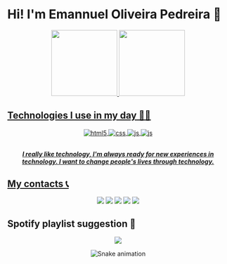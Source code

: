 # Hi! I'm Emannuel Oliveira Pedreira 👋

<div align="center">
  <a href="https://github.com/emannuelop">
  <img height="150em" src="https://github-readme-stats.vercel.app/api?username=emannuelop&show_icons=true&theme=github_dark&include_all_commits=true&count_private=true"/>
  <img height="150em" src="https://github-readme-stats.vercel.app/api/top-langs/?username=emannuelop&layout=compact&langs_count=7&theme=github_dark"/>
</div>

## Technologies I use in my day 👨‍💻

<div style="display: inline_block" align="center">
  <img align="center" alt="html5" src="https://img.shields.io/badge/HTML5-E34F26?style=for-the-badge&logo=html5&logoColor=white"/>
  <img align="center" alt="css" src="https://img.shields.io/badge/CSS3-1572B6?style=for-the-badge&logo=css3&logoColor=white"/>
  <img align="center" alt="js" src="https://img.shields.io/badge/JavaScript-F7DF1E?style=for-the-badge&logo=javascript&logoColor=black"/>
  <img align="center" alt="js" src="https://img.shields.io/badge/Java-ED8B00?style=for-the-badge&logo=java&logoColor=white"/> <br/><br/>
  
  _**I really like technology, I'm always ready for new experiences in technology. I want to change people's lives through technology.**_
  
</div>

## My contacts 📞

<div align="center">
  <a href="mailto:emannuelop22@gmail.com"><img src="https://img.shields.io/badge/Gmail-D14836?style=for-the-badge&logo=gmail&logoColor=white"></a>
  <a href="https://discordapp.com/users/emannuel.op#1011"><img src="https://img.shields.io/badge/Discord-7289DA?style=for-the-badge&logo=discord&logoColor=white"></a>
  <a href="https://instagram.com/emannuel.op"><img src="https://img.shields.io/badge/-Instagram-%23E4405F?style=for-the-badge&logo=instagram&logoColor=white"></a>
  <a href="https://www.linkedin.com/in/emannuel-oliveira-pedreira-34a876231/"><img src="https://img.shields.io/badge/-LinkedIn-%230077B5?style=for-the-badge&logo=linkedin&logoColor=white"></a>
  <a href="https://github.com/emannuelop"><img src="https://img.shields.io/badge/GitHub-100000?style=for-the-badge&logo=github&logoColor=white"></a>
</div>

## Spotify playlist suggestion 🎵

<div align="center">
  <a href="https://open.spotify.com/playlist/0k11EF7KJRNays5CfJOzbV?si=32ac1d89263443f0"><img src="https://img.shields.io/badge/Spotify-1ED760?&style=for-the-badge&logo=spotify&logoColor=white"></a>
</div>

<div align="center">

  ![Snake animation](https://github.com/emannuelop/emannuelop/blob/output/github-contribution-grid-snake.svg)
  
</div>
